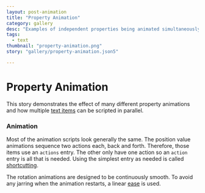 ```yaml
---
layout: post-animation
title: "Property Animation"
category: gallery
desc: "Examples of independent properties being animated simultaneously."
tags: 
  - text
thumbnail: "property-animation.png"
story: "gallery/property-animation.json5"

---
```

# Property Animation

This story demonstrates the effect of many different property animations and how multiple [text items](/models/#&middot;-text-item) can be scripted in parallel. 


### Animation

Most of the animation scripts look generally the same.  The position value animations sequence two actions each, back and forth.  Therefore, those items use an <code>actions</code> entry.  The other only have one action so an <code>action</code> entry is all that is needed.  Using the simplest entry as needed is called [shortcutting](/concepts/#shortcuts).

The rotation animations are designed to be continuously smooth. To avoid any jarring when the animation restarts, a linear [ease](/concepts/#eases) is used.
